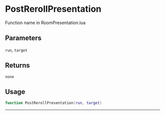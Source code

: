 # PostRerollPresentation
Function name in RoomPresentation.lua
## Parameters
`run`, `target`
## Returns
`none`
## Usage
```lua
function PostRerollPresentation(run, target)
```
---
